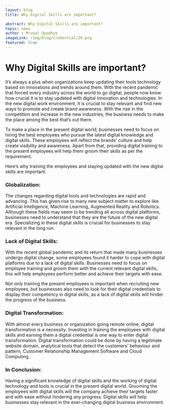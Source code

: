 ```yaml
---
layout: blog
title: Why Digital Skills are important?

abstract: Why Digital Skills are important?
topic: news
author : Mrunal Upadhye
imageLink: /img/blog/credential/29.png
featured: true
---
```

# Why Digital Skills are important?

It’s always a plus when organizations keep updating their tools technology based on innovations and trends around them. With the recent pandemic that forced every industry across the world to go digital, people now know how crucial it is to stay updated with digital innovation and technologies. In the new digital work environment, it is crucial to stay relevant and find new ways to promote and create brand awareness. With the rise in the competition and increase in the new industries, the business needs to make the place among the best that’s out there.

To make a place in the present digital world, businesses need to focus on hiring the best employees who pursue the latest digital knowledge and digital skills. These employees will reflect the brands’ culture and help create visibility and awareness. Apart from that, providing digital training to the present employees will help them groom their skills as per the requirement.

Here’s why training the employees and staying updated with the new digital skills are important.

### Globalization:

The changes regarding digital tools and technologies are rapid and advancing. This has given rise to many new subject matter to explore like Artificial Intelligence, Machine Learning, Augmented Reality and Robotics. Although these fields may seem to be trending all across digital platforms, businesses need to understand that they are the future of the new digital era. Specializing in these digital skills is crucial for businesses to stay relevant in the long run.

### Lack of Digital Skills:

With the recent global pandemic and its return that made many businesses undergo digital change, some employees found it harder to cope with digital platforms due to a lack of digital skills. Businesses need to focus on employee training and groom them with the current relevant digital skills, this will help employees perform better and achieve their targets with ease.

Not only training the present employees is important when recruiting new employees, but businesses also need to look for their digital credentials to display their competency in digital skills, as a lack of digital skills will hinder the progress of the business.

### Digital Transformation:

With almost every business or organization going remote online, digital transformation is a necessity. Investing in training the employees with digital skills and earning them a digital credential is one way to enter digital transformation. Digital transformation could be done by having a legitimate website domain, analytical tools that detect the customers’ behaviour and pattern, Customer Relationship Management Software and Cloud Computing.

### In Conclusion:

Having a significant knowledge of digital skills and the working of digital technology and tools is crucial in the present digital world. Grooming the employees with digital skills will the company achieve their targets faster and with ease without hindering any progress. Digital skills will help businesses stay relevant in the ever-changing digital business environment.

